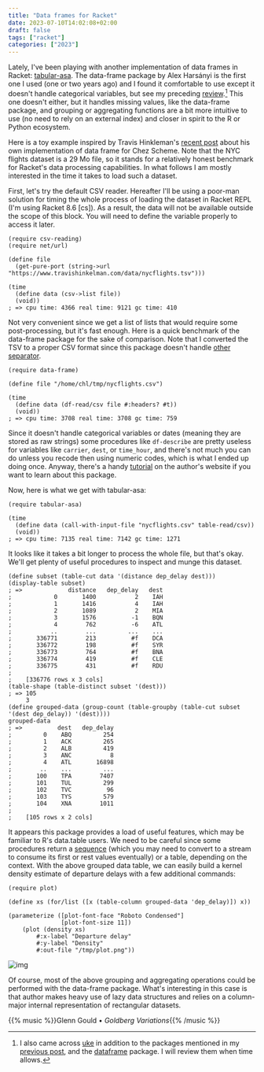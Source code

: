 ```yaml
---
title: "Data frames for Racket"
date: 2023-07-10T14:02:08+02:00
draft: false
tags: ["racket"]
categories: ["2023"]
---
```


Lately, I've been playing with another implementation of data frames in Racket: [tabular-asa](https://github.com/massung/tabular-asa/). The data-frame package by Alex Harsányi is the first one I used (one or two years ago) and I found it comfortable to use except it doesn't handle categorical variables, but see my preceding [review](/post/quick-csv-reader/).[^1] This one doesn't either, but it handles missing values, like the data-frame package, and grouping or aggregating functions are a bit more intuitive to use (no need to rely on an external index) and closer in spirit to the R or Python ecosystem.

Here is a toy example inspired by Travis Hinkleman's [recent post](https://www.travishinkelman.com/data-transformation-scheme/) about his own implementation of data frame for Chez Scheme. Note that the NYC flights dataset is a 29 Mo file, so it stands for a relatively honest benchmark for Racket's data processing capabilities. In what follows I am mostly interested in the time it takes to load such a dataset.

First, let's try the default CSV reader. Hereafter I'll be using a poor-man solution for timing the whole process of loading the dataset in Racket REPL (I'm using Racket 8.6 [cs]). As a result, the data will not be available outside the scope of this block. You will need to define the variable properly to access it later.

```racket
(require csv-reading)
(require net/url)

(define file
  (get-pure-port (string->url "https://www.travishinkelman.com/data/nycflights.tsv")))

(time
  (define data (csv->list file))
  (void))
; => cpu time: 4366 real time: 9121 gc time: 410
```

Not very convenient since we get a list of lists that would require some post-processing, but it's fast enough. Here is a quick benchmark of the data-frame package for the sake of comparison. Note that I converted the TSV to a proper CSV format since this package doesn't handle [other separator](https://github.com/alex-hhh/data-frame/issues/11).

```racket
(require data-frame)

(define file "/home/chl/tmp/nycflights.csv")

(time
  (define data (df-read/csv file #:headers? #t))
  (void))
; => cpu time: 3708 real time: 3708 gc time: 759
```

Since it doesn't handle categorical variables or dates (meaning they are stored as raw strings) some procedures like `df-describe` are pretty useless for variables like `carrier`, `dest`, or `time_hour`, and there's not much you can do unless you recode then using numeric codes, which is what I ended up doing once. Anyway, there's a handy [tutorial](https://alex-hhh.github.io/2018/08/racket-data-frame.html) on the author's website if you want to learn about this package.

Now, here is what we get with tabular-asa:

```racket
(require tabular-asa)

(time
  (define data (call-with-input-file "nycflights.csv" table-read/csv))
  (void))
; => cpu time: 7135 real time: 7142 gc time: 1271
```

It looks like it takes a bit longer to process the whole file, but that's okay. We'll get plenty of useful procedures to inspect and munge this dataset.

```racket
(define subset (table-cut data '(distance dep_delay dest)))
(display-table subset)
; =>             distance   dep_delay   dest
;            0       1400           2    IAH
;            1       1416           4    IAH
;            2       1089           2    MIA
;            3       1576          -1    BQN
;            4        762          -6    ATL
;           ..        ...         ...    ...
;       336771        213          #f    DCA
;       336772        198          #f    SYR
;       336773        764          #f    BNA
;       336774        419          #f    CLE
;       336775        431          #f    RDU
;
;    [336776 rows x 3 cols]
(table-shape (table-distinct subset '(dest)))
; => 105
     3
(define grouped-data (group-count (table-groupby (table-cut subset '(dest dep_delay)) '(dest))))
grouped-data
; =>          dest   dep_delay
;         0    ABQ         254
;         1    ACK         265
;         2    ALB         419
;         3    ANC           8
;         4    ATL       16898
;        ..    ...         ...
;       100    TPA        7407
;       101    TUL         299
;       102    TVC          96
;       103    TYS         579
;       104    XNA        1011
;
;    [105 rows x 2 cols]
```

It appears this package provides a load of useful features, which may be familiar to R's data.table users. We need to be careful since some procedures return a [sequence](https://docs.racket-lang.org/reference/sequences.html) (which you may need to convert to a stream to consume its first or rest values eventually) or a table, depending on the context. With the above grouped data table, we can easily build a kernel density estimate of departure delays with a few additional commands:

```racket
(require plot)

(define xs (for/list ([x (table-column grouped-data 'dep_delay)]) x))

(parameterize ([plot-font-face "Roboto Condensed"]
               [plot-font-size 11])
    (plot (density xs)
        #:x-label "Departure delay"
        #:y-label "Density"
        #:out-file "/tmp/plot.png"))
```

![img](/img/fig-density-depdelay.png)

Of course, most of the above grouping and aggregating operations could be performed with the data-frame package. What's interesting in this case is that author makes heavy use of lazy data structures and relies on a column-major internal representation of rectangular datasets.

{{% music %}}Glenn Gould • _Goldberg Variations_{{% /music %}}

[^1]: I also came across [uke](https://github.com/samdphillips/uke) in addition to the packages mentioned in my [previous post](/post/quick-csv-reader/), and the [dataframe](https://docs.racket-lang.org/dataframe/index.html) package. I will review them when time allows.
